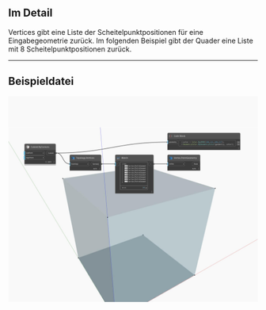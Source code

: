 ## Im Detail
Vertices gibt eine Liste der Scheitelpunktpositionen für eine Eingabegeometrie zurück. Im folgenden Beispiel gibt der Quader eine Liste mit 8 Scheitelpunktpositionen zurück.
___
## Beispieldatei

![Vertices](./Autodesk.DesignScript.Geometry.Topology.Vertices_img.jpg)

